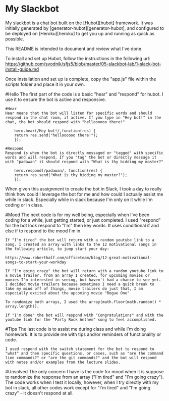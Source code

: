 # My Slackbot 

My slackbot is a chat bot built on the [Hubot][hubot] framework. It was
initially generated by [generator-hubot][generator-hubot], and configured to be
deployed on [Heroku][heroku] to get you up and running as quick as possible.

This README is intended to document and review what I've done. 

To install and set up Hubot, follow the instructions in the following url:
https://github.com/svodnik/sfjs5/blob/master/05-slackbot-lab/1-slack-bot-install-guide.md

Once installation and set up is complete, copy the "app.js" file within the scripts folder and place it in your own.

#Hello
The first part of the code is a basic "hear" and "respond" for hubot. I use it to ensure the bot is active and responsive.

    #Hear
    Hear means that the bot will listen for specific words and should respond in the chat room, if active. If you type in "Hey bot!" in the chat, the bot should respond with "helloooooo there!" 

        hero.hear(/Hey bot!/,function(res) {
        return res.send("helloooooo there!");
        });

    #Respond
    Respond is when the bot is directly messaged or "tagged" with specific words and will respond. If you "tag" the bot or directly message it with "padawan" it should respond with "What is thy bidding my master?"

        hero.respond(/padawan/, function(res) {
        return res.send("What is thy bidding my master?");
        });

When given this assignment to create the bot in Slack, I took a day to really think how could I leverage the bot for me and how could I actually assist me while in slack. Especially while in slack because I'm only on it while I'm coding or in class.

#Mood
The next code is for my well being, especially when I've been coding for a while, just getting started, or just completed. I used "respond" for the bot look respond to "I'm" then key words. It uses conditional if and else if to respond to the mood I'm in. 

    If "I'm tired" the bot will return with a random youtube link to a song. I created an array with links to the 12 motivational songs in the following article, to jump start your day: 

    https://www.roberthalf.com/officeteam/blog/12-great-motivational-songs-to-start-your-workday

    If "I'm going crazy" the bot will return with a random youtube link to a movie trailer, from an array I created, for upcoming movies or movies I'm interested in seeing, but haven't had a chance to see yet. I decided movie trailers because sometimes I need a quick break to take my mind off of things, movie trailers do just that, I am especially excited about the upcoming movie "Rogue One"

    To randomize both arrays, I used the array[math.floor(math.random() * array.length)];

    If "I'm done" the bot will respond with "Congratulations" and with the youtube link for the "Party Rock Anthem" song to feel accomplished.

#Tips
The last code is to assist me during class and while I'm doing homework. It is to provide me with tips and/or reminders of functionality or code.

    I used respond with the switch statement for the bot to respond to "what" and then specific questions, or cases, such as "are the command line commands?" or "are the git commands?" and the bot will respond with notes and/or examples from the lecture slides.

#Unsolved
The only concern I have is the code for mood when it is suppose to randomize the response from an array ("I'm tired" and "I'm going crazy"). The code works when I test it locally, however, when I try directly with my bot in slack, all other codes work except for "I'm tired" and "I'm going crazy" - it doesn't respond at all.
